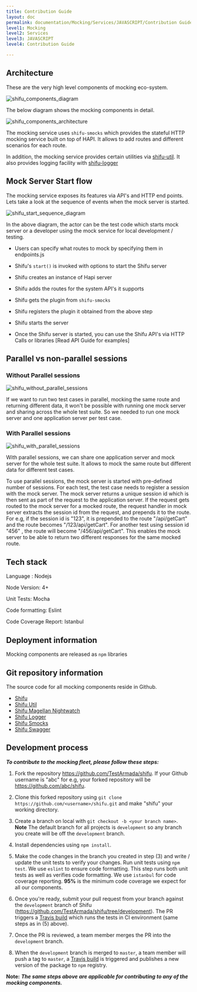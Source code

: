 ```yaml
---
title: Contribution Guide
layout: doc
permalink: documentation/Mocking/Services/JAVASCRIPT/Contribution Guide
level1: Mocking
level2: Services
level3: JAVASCRIPT
level4: Contribution Guide

---
```

## Architecture

These are the very high level components of mocking eco-system.

![shifu_components_diagram]

The below diagram shows the mocking components in detail.

![shifu_components_architecture]

The mocking service uses `shifu-smocks` which provides the stateful HTTP mocking service built on top of HAPI. It allows to add routes and different scenarios for each route.

In addition, the mocking service provides certain utilities via [shifu-util](https://github.com/TestArmada/shifu-util). It also provides logging facility with [shifu-logger](https://github.com/TestArmada/shifu-logger)

## Mock Server Start flow

The mocking service exposes its features via API's and HTTP end points. Lets take a look at the sequence of events when the mock server is started.

![shifu_start_sequence_diagram]

In the above diagram, the actor can be the test code which starts mock server or a developer using the mock service for local development / testing.

* Users can specify what routes to mock by specifying them in endpoints.js

* Shifu's `start()` is invoked with options to start the Shifu server

* Shifu creates an instance of Hapi server

* Shifu adds the routes for the system API's it supports

* Shifu gets the plugin from `shifu-smocks`

* Shifu registers the plugin it obtained from the above step

* Shifu starts the server

* Once the Shifu server is started, you can use the Shifu API's via HTTP Calls or libraries [Read API Guide for examples]

## Parallel vs non-parallel sessions

### Without Parallel sessions

![shifu_without_parallel_sessions]

If we want to run two test cases in parallel, mocking the same route and returning different data, it won't be possible with running one  mock server and sharing across the whole test suite. So we needed to run one mock server and one application server per test case.

### With Parallel sessions

![shifu_with_parallel_sessions]

With parallel sessions, we can share one application server and mock server for the whole test suite. It allows to mock the same route but different data for different test cases.

To use parallel sessions, the mock server is started with pre-defined number of sessions. For each test, the test case needs to register a session with the mock server. The mock server returns a unique session id which is then sent as part of the request to the application server. If the request gets routed to the mock server for a mocked route, the request handler in mock server extracts the session id from the request, and prepends it to the route. For e.g, if the session id is "123", it is prepended to the route "/api/getCart" and the route becomes "/123/api/getCart". For another test using session id "456" , the route will become "/456/api/getCart". This enables the mock server to be able to return two different responses for the same mocked route.

## Tech stack

Language : Nodejs

Node Version: 4+

Unit Tests: Mocha

Code formatting: Eslint

Code Coverage Report: Istanbul

## Deployment information
Mocking components are released as `npm` libraries

## Git repository information

The source code for all mocking components reside in Github.

* [Shifu](https://github.com/TestArmada/shifu)
* [Shifu Util](https://github.com/TestArmada/shifu-util)
* [Shifu Magellan Nightwatch](https://github.com/TestArmada/shifu-magellan-nightwatch)
* [Shifu Logger](https://github.com/TestArmada/shifu-logger)
* [Shifu Smocks](https://github.com/TestArmada/shifu-smocks)
* [Shifu Swagger](https://github.com/TestArmada/shifu-swagger)

## Development process

**_To contribute to the mocking fleet, please follow these steps:_**

1. Fork the repository https://github.com/TestArmada/shifu. If your Github username is "abc" for e.g, your forked repository will be https://github.com/abc/shifu.

2. Clone this forked repository using ```git clone https://github.com/<username>/shifu.git``` and make "shifu" your working directory.

3. Create a branch on local with ```git checkout -b <your branch name>```. **Note** The default branch for all projects is `development` so any branch you create will be off the `development` branch.

4. Install dependencies using `npm install`.

5. Make the code changes in the branch you created in step (3) and write / update the unit tests to verify your changes. Run unit tests using ```npm test```. We use `eslint` to ensure code formatting. This step runs both unit tests as well as verifies code formatting. We use `istanbul` for code coverage reporting. **95%** is the minimum code coverage we expect for all our components.

6. Once you're ready, submit your pull request from your branch against the `development` branch of Shifu (https://github.com/TestArmada/shifu/tree/development). The PR triggers a [Travis build](https://travis-ci.org/TestArmada/shifu) which runs the tests in CI environment (same steps as in (5) above).

7. Once the PR is reviewed, a team member merges the PR into the `development` branch.

8. When the `development` branch is merged to `master`, a team member will push a tag to `master`, a [Travis build](https://travis-ci.org/TestArmada/shifu) is triggered and publishes a new version of the package to `npm` registry.

**Note:** **_The same steps above are applicable for contributing to any of the mocking components._**

[shifu_components_diagram]: ../../images/shifu_components_diagram.png?raw=true "Mocking Components Diagram"
<!-- Source : https://www.lucidchart.com/documents/edit/134f7bf4-036b-4c56-97ec-bf3920ac8017 -->

[shifu_start_sequence_diagram]: ../../images/shifu_start_sequence_diagram.png?raw=true "Mocking Start Sequence Diagram"
<!-- Source : https://www.lucidchart.com/documents/edit/d5fb377b-4596-4b85-99f9-1f10fb3addaa -->

[shifu_components_architecture]: ../../images/shifu_components_architecture.png?raw=true "Mocking Components Architecture"
<!-- Source : https://www.lucidchart.com/documents/edit/f1082d13-cda5-459b-b60f-35af4f06b340 -->

[shifu_without_parallel_sessions]: ../../images/without_parallel_sessions.png?raw=true "Shifu without parallel sessions"
<!-- Source : https://www.lucidchart.com/documents/edit/df4884f5-84be-49df-8cd8-927cdccb8c62/0 -->

[shifu_with_parallel_sessions]: ../../images/with_parallel_sessions.png?raw=true "Shifu without parallel sessions"
<!-- Source : https://www.lucidchart.com/documents/edit/df4884f5-84be-49df-8cd8-927cdccb8c62/0 -->
